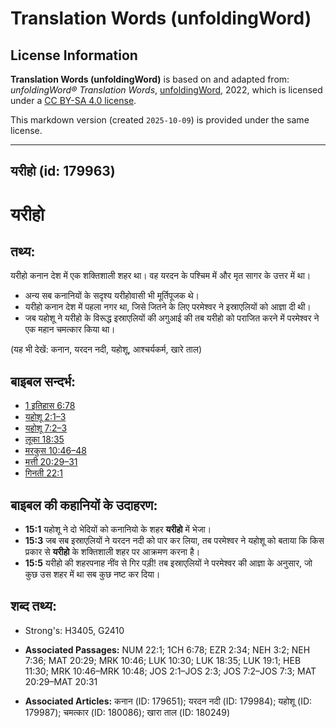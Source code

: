 # Translation Words (unfoldingWord)

## License Information

**Translation Words (unfoldingWord)** is based on and adapted from: _unfoldingWord® Translation Words_, [unfoldingWord](https://unfoldingword.org/utw), 2022, which is licensed under a [CC BY-SA 4.0 license](https://creativecommons.org/licenses/by-sa/4.0/legalcode.en).

This markdown version (created `2025-10-09`) is provided under the same license.



--------------------------------

## यरीहो (id: 179963)

यरीहो
=====

तथ्य:
-----

यरीहो कनान देश में एक शक्तिशाली शहर था। वह यरदन के पश्चिम में और मृत सागर के उत्तर में था।

* अन्य सब कनानियों के सदृश्य यरीहोवासी भी मूर्तिपूजक थे।
* यरीहो कनान देश में पहला नगर था, जिसे जितने के लिए परमेश्वर ने इस्राएलियों को आज्ञा दी थी।
* जब यहोशू ने यरीहो के विरूद्ध इस्राएलियों की अगुआई की तब यरीहो को पराजित करने में परमेश्वर ने एक महान चमत्कार किया था।

(यह भी देखें: कनान, यरदन नदी, यहोशू, आश्चर्यकर्म, खारे ताल)

बाइबल सन्दर्भ:
--------------

* [1 इतिहास 6:78](https://ref.ly/1Chr0:0)
* [यहोशू 2:1–3](https://ref.ly/Josh2:1-Josh2:3)
* [यहोशू 7:2–3](https://ref.ly/Josh7:2-Josh7:3)
* [लूका 18:35](https://ref.ly/Luke18:35)
* [मरकुस 10:46–48](https://ref.ly/Mark10:46-Mark10:48)
* [मत्ती 20:29–31](https://ref.ly/Matt20:29-Matt20:31)
* [गिनती 22:1](https://ref.ly/Num22:1)

बाइबल की कहानियों के उदाहरण:
----------------------------

* **15:1** यहोशू ने दो भेदियों को कनानियो के शहर **यरीहो** में भेजा।
* **15:3** जब सब इस्राएलियों ने यरदन नदी को पार कर लिया, तब परमेश्वर ने यहोशू को बताया कि किस प्रकार से **यरीहो** के शक्तिशाली शहर पर आक्रमण करना है।
* **15:5** यरीहो की शहरपनाह नींव से गिर पड़ी! तब इस्राएलियों ने परमेश्वर की आज्ञा के अनुसार, जो कुछ उस शहर में था सब कुछ नष्ट कर दिया।

शब्द तथ्य:
----------

* Strong's: H3405, G2410

* **Associated Passages:** NUM 22:1; 1CH 6:78; EZR 2:34; NEH 3:2; NEH 7:36; MAT 20:29; MRK 10:46; LUK 10:30; LUK 18:35; LUK 19:1; HEB 11:30; MRK 10:46–MRK 10:48; JOS 2:1–JOS 2:3; JOS 7:2–JOS 7:3; MAT 20:29–MAT 20:31
* **Associated Articles:** कनान (ID: 179651); यरदन नदी (ID: 179984); यहोशू (ID: 179987); चमत्कार (ID: 180086); खारा ताल (ID: 180249)

